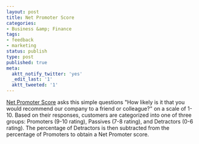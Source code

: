 ```yaml
---
layout: post
title: Net Promoter Score
categories:
- Business &amp; Finance
tags:
- feedback
- marketing
status: publish
type: post
published: true
meta:
  aktt_notify_twitter: 'yes'
  _edit_last: '1'
  aktt_tweeted: '1'
---
```

[Net Promoter Score](http://en.wikipedia.org/wiki/Net_Promoter) asks this simple questions "How likely is it that you would recommend our company to a friend or colleague?" on a scale of 1-10. Based on their responses, customers are categorized into one of three groups: Promoters (9-10 rating), Passives (7-8 rating), and Detractors (0-6 rating). The percentage of Detractors is then subtracted from the percentage of Promoters to obtain a Net Promoter score.
